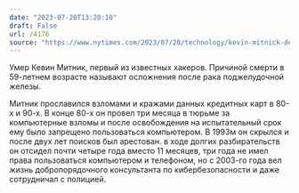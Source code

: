 ```yaml
---
date: "2023-07-20T13:20:10"
draft: False
url: /4176
source: "https://www.nytimes.com/2023/07/20/technology/kevin-mitnick-dead-hacker.html"
---
```


Умер Кевин Митник, первый из известных хакеров. Причиной смерти в 59-летнем возрасте называют осложнения после рака поджелудочной железы.

Митник прославился взломами и кражами данных кредитных карт в 80-х и 90-х. В конце 80-х он провел три месяца в тюрьме за компьютерные взломы и после освобождения на испытательный срок ему было запрещено пользоваться компьютером. В 1993м он скрылся и после двух лет поисков был арестован. в ходе долгих разбирательств он отсидел почти четыре года вместо 11 месяцев, три года не имел права пользоваться компьютером и телефоном, но с 2003-го года вел жизнь добропорядочного консультанта по кибербезопасности и даже сотрудничал с полицией.
